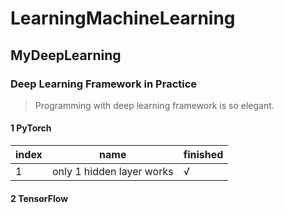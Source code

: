 # LearningMachineLearning

## MyDeepLearning

### Deep Learning Framework in Practice

> Programming with deep learning framework is so elegant.

#### 1 PyTorch

index|name|finished
-|-|-
1| only 1 hidden layer works| √

#### 2 TensorFlow

